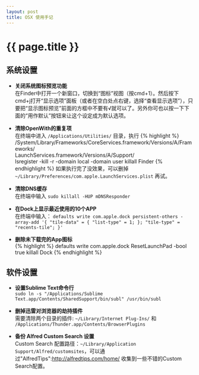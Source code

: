 ```yaml
---
layout: post
title: OSX 使用手记
---
```


# {{ page.title }}

## 系统设置

- **关闭系统图标预览功能**  
在Finder中打开一个新窗口，切换到“图标”视图（按cmd+1）。然后按下cmd+j打开“显示选项”面板（或者在空白处点右键，选择“查看显示选项”），只要把“显示图标预览”前面的方框中不要有√就可以了。另外你可也以按一下下面的“用作默认”按钮来让这个设定成为默认选项。

- **清除OpenWith的重复项**  
在终端中进入 `/Applications/Utilities/` 目录，执行
{% highlight %}
/System/Library/Frameworks/CoreServices.framework/Versions/A/Frameworks/\
LaunchServices.framework/Versions/A/Support/\
lsregister -kill -r -domain local -domain user
killall Finder
{% endhighlight %}
如果执行完了没效果，可以删掉 `~/Library/Preferences/com.apple.LaunchServices.plist` 再试。

- **清除DNS缓存**  
在终端中输入 `sudo killall -HUP mDNSResponder`

- **在Dock上显示最近使用的10个APP**  
在终端中输入：
`defaults write com.apple.dock persistent-others -array-add '{ "tile-data" = { "list-type" = 1; }; "tile-type" = "recents-tile"; }'`

- **删除未下载完的App图标**  
{% highlight %}
defaults write com.apple.dock ResetLaunchPad -bool true
killall Dock
{% endhighlight %}

## 软件设置

- **设置Sublime Text命令行**  
`sudo ln -s "/Applications/Sublime Text.app/Contents/SharedSupport/bin/subl" /usr/bin/subl`

- **删掉迅雷对浏览器的劫持插件**  
需要清除两个目录的插件: `~/Library/Internet Plug-Ins/` 和 `/Applications/Thunder.app/Contents/BrowserPlugins`

- **备份 Alfred Custom Search 设置**  
Custom Search 配置路径：`~/Library/Application Support/Alfred/customsites`，可以通过"AlfredTips":http://alfredtips.com/home/ 收集到一些不错的Custom Search配置。



